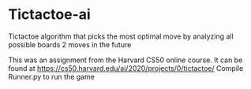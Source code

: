 # Tictactoe-ai
Tictactoe algorithm that picks the most optimal move by analyzing all possible boards 2 moves in the future

This was an assignment from the Harvard CS50 online course. It can be found at https://cs50.harvard.edu/ai/2020/projects/0/tictactoe/
Compile Runner.py to run the game

